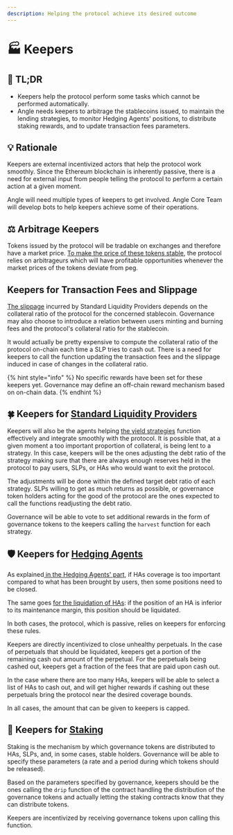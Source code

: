 ```yaml
---
description: Helping the protocol achieve its desired outcome
---
```


# 🏭 Keepers

## 🔎 TL;DR

* Keepers help the protocol perform some tasks which cannot be performed automatically.
* Angle needs keepers to arbitrage the stablecoins issued, to maintain the lending strategies, to monitor Hedging Agents' positions, to distribute staking rewards, and to update transaction fees parameters.

## 💡 Rationale

Keepers are external incentivized actors that help the protocol work smoothly. Since the Ethereum blockchain is inherently passive, there is a need for external input from people telling the protocol to perform a certain action at a given moment.

Angle will need multiple types of keepers to get involved. Angle Core Team will develop bots to help keepers achieve some of their operations.

## ⚖️ Arbitrage Keepers 

Tokens issued by the protocol will be tradable on exchanges and therefore have a market price. [To make the price of these tokens stable](stable-seekers/#stability), the protocol relies on arbitrageurs which will have profitable opportunities whenever the market prices of the tokens deviate from peg.

## Keepers for Transaction Fees and Slippage

[The slippage](standard-liquidity-providers/#slippage) incurred by Standard Liquidity Providers depends on the collateral ratio of the protocol for the concerned stablecoin. Governance may also choose to introduce a relation between users minting and burning fees and the protocol's collateral ratio for the stablecoin. 

It would actually be pretty expensive to compute the collateral ratio of the protocol on-chain each time a SLP tries to cash out. There is a need for keepers to call the function updating the transaction fees and the slippage induced in case of changes in the collateral ratio.

{% hint style="info" %}
No specific rewards have been set for these keepers yet. Governance may define an off-chain reward mechanism based on on-chain data.
{% endhint %}

## 🍀 Keepers for [Standard Liquidity Providers](standard-liquidity-providers/)

Keepers will also be the agents helping [the yield strategies](lending.md) function effectively and integrate smoothly with the protocol. It is possible that, at a given moment a too important proportion of collateral, is being lent to a strategy. In this case, keepers will be the ones adjusting the debt ratio of the strategy making sure that there are always enough reserves held in the protocol to pay users, SLPs, or HAs who would want to exit the protocol. 

The adjustments will be done within the defined target debt ratio of each strategy. SLPs willing to get as much returns as possible, or governance token holders acting for the good of the protocol are the ones expected to call the functions readjusting the debt ratio.

Governance will be able to vote to set additional rewards in the form of governance tokens to the keepers calling the `harvest` function for each strategy.

## 🛡️ Keepers for [Hedging Agents](hedging-agents/)

As explained[ in the Hedging Agents' part](hedging-agents/faq-ha.md#what-happens-if-there-are-too-many-has-with-respect-to-the-amount-to-cover-from-the-protocol), if HAs coverage is too important compared to what has been brought by users, then some positions need to be closed. 

The same goes [for the liquidation of HAs](hedging-agents/#price-decrease-scenario): if the position of an HA is inferior to its maintenance margin, this position should be liquidated. 

In both cases, the protocol, which is passive, relies on keepers for enforcing these rules.

Keepers are directly incentivized to close unhealthy perpetuals. In the case of perpetuals that should be liquidated, keepers get a portion of the remaining cash out amount of the perpetual. For the perpetuals being cashed out, keepers get a fraction of the fees that are paid upon cash out.

In the case where there are too many HAs, keepers will be able to select a list of HAs to cash out, and will get higher rewards if cashing out these perpetuals bring the protocol near the desired coverage bounds. 

In all cases, the amount that can be given to keepers is capped.

## 🎁 Keepers for [Staking](staking.md)

Staking is the mechanism by which governance tokens are distributed to HAs, SLPs, and, in some cases, stable holders. Governance will be able to specify these parameters (a rate and a period during which tokens should be released). 

Based on the parameters specified by governance, keepers should be the ones calling the `drip` function of the contract handling the distribution of the governance tokens and actually letting the staking contracts know that they can distribute tokens.

Keepers are incentivized by receiving governance tokens upon calling this function.

